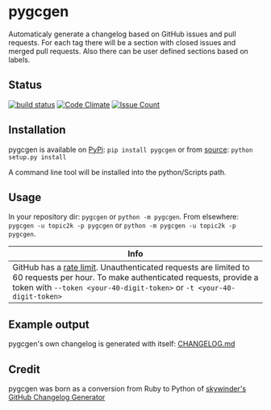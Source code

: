 # pygcgen

Automaticaly generate a changelog based on GitHub issues and pull requests. For each tag there will be a section with closed issues and merged pull requests. Also there can be user defined sections based on labels.

## Status

[![build status](https://travis-ci.org/topic2k/pygcgen.svg?branch=master)](https://travis-ci.org/topic2k/pygcgen)
[![Code Climate](https://codeclimate.com/github/topic2k/pygcgen/badges/gpa.svg)](https://codeclimate.com/github/topic2k/pygcgen)
[![Issue Count](https://codeclimate.com/github/topic2k/pygcgen/badges/issue_count.svg)](https://codeclimate.com/github/topic2k/pygcgen)

## Installation

pygcgen is available on [PyPi](https://pypi.python.org/pypi/pygcgen):
`pip install pygcgen`
or from [source](https://github.com/topic2k/pygcgen/archive/master.zip):
`python setup.py install`

A command line tool will be installed into the python/Scripts path.


## Usage

In your repository dir: `pygcgen` or `python -m pygcgen`.
From elsewhere: `pygcgen -u topic2k -p pygcgen` or `python -m pygcgen -u topic2k -p pygcgen`.


|Info
|-
|GitHub has a [rate limit](https://developer.github.com/v3/#rate-limiting). Unauthenticated requests are limited to 60 requests per hour. To make authenticated requests, provide a token with `--token <your-40-digit-token>` or `-t <your-40-digit-token>`


## Example output

pygcgen's own changelog is generated with itself: [CHANGELOG.md](https://github.com/topic2k/pygcgen/blob/master/CHANGELOG.md)




## Credit

pygcgen was born as a conversion from Ruby to Python of [skywinder's](https://github.com/skywinder) [GitHub Changelog Generator](https://github.com/skywinder/github-changelog-generator/tree/9483c5edcb6365698c7beebf819d86c1f7e5aeeb)
